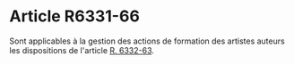 # Article R6331-66

Sont applicables à la gestion des actions de formation des artistes auteurs les dispositions de l'article [R. 6332-63][1].

 [1]: /affichCodeArticle.do?cidTexte=LEGITEXT000006072050&idArticle=LEGIARTI000018498658&dateTexte=&categorieLien=cid